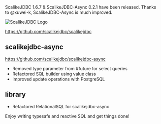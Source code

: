 ScalikeJDBC 1.6.7 & ScalikeJDBC-Async 0.2.1 have been released. Thanks to @xuwei-k, ScalikeJDBC-Async is much improved.

![ScalikeJDBC Logo](http://scalikejdbc.org/img/logo.png)

https://github.com/scalikejdbc/scalikejdbc

## scalikejdbc-async 

https://github.com/scalikejdbc/scalikejdbc-async

- Removed type parameter from #future for select queries
- Refactored SQL builder using value class
- Improved update operations with PostgreSQL 

## library

- Refactored RelationalSQL for scalikejdbc-async

Enjoy writing typesafe and reactive SQL and get things done!

